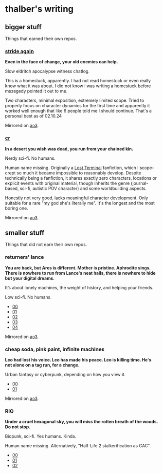 # thalber's writing

## bigger stuff

Things that earned their own repos.

### [stride again](https://thalber.github.io/stride_again/)

**Even in the face of change, your old enemies can help.**

Slow eldritch apocalypse witness chatlog.

This is a homestuck, apparently. I had not read homestuck or even really know what it was about. I did not know i was writing a homestuck before mszegedy pointed it out to me.

Two characters, minimal exposition, extremely limited scope. Tried to properly focus on character dynamics for the first time and apparently it worked well enough that like 6 people told me I should continue. That's a personal best as of 02.10.24

Mirrored on [ao3](https://archiveofourown.org/works/59797834).

### [cr](https://thalber.github.io/CR/)

**In a desert you wish was dead, you run from your chained kin.**

Nerdy sci-fi. No humans.

Human name missing. Originally a [Lost Terminal](https://lostterminal.com) fanfiction, which I scope-crept so much it became impossible to reasonably develop. Despite technically being a fanfiction, it shares exactly zero characters, locations or explicit events with original material, though inherits the genre (journal-based, sci-fi, autistic POV character) and some worldbuilding aspects.

Honestly not very good, lacks meaningful character development. Only suitable for a rare "my god she's literally me". It's the longest and the most boring one.

Mirrored on [ao3](https://archiveofourown.org/works/59797303).

## smaller stuff

Things that did not earn their own repos.

### returners' lance

**You are back, but Ares is different. Mother is pristine. Aphrodite sings. There is nowhere to run from Lance's neat halls, there is nowhere to hide but your digital dreams.**

It’s about lonely machines, the weight of history, and helping your friends.

Low sci-fi. No humans.

- [00](rl_00)
- [01](rl_01)
- [02](rl_02)
- [03](rl_03)
- [04](rl_04)

Mirrored on [ao3](https://archiveofourown.org/works/59798548).

### cheap soda, pink paint, infinite machines

**Leo had lost his voice. Leo has made his peace. Leo is killing time. He's not alone on a tag run, for a change.**

Urban fantasy or cyberpunk, depending on how you view it.

- [00](csppim_00)
- [01](csppim_01)

Mirrored on [ao3](https://archiveofourown.org/works/59909590).

### RIQ

**Under a cruel hexagonal sky, you will miss the rotten breath of the woods. Do not stop.**

Biopunk, sci-fi. Yes humans. Kinda.

Human name missing. Alternatively, "Half-Life 2 stalkerification as GAC".

- [00](riq_00)
- [01](riq_01)
- [02](riq_02)
